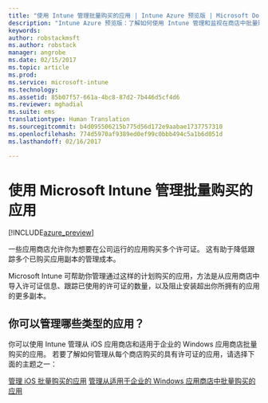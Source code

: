 ```yaml
---
title: "使用 Intune 管理批量购买的应用 | Intune Azure 预览版 | Microsoft Docs"
description: "Intune Azure 预览版：了解如何使用 Intune 管理和监视在商店中批量购买的应用的使用情况。"
keywords: 
author: robstackmsft
ms.author: robstack
manager: angrobe
ms.date: 02/15/2017
ms.topic: article
ms.prod: 
ms.service: microsoft-intune
ms.technology: 
ms.assetid: 85b07f57-661a-4bc8-87d2-7b446d5cf4d6
ms.reviewer: mghadial
ms.suite: ems
translationtype: Human Translation
ms.sourcegitcommit: b4d095506215b775d56d172e9aabae1737757310
ms.openlocfilehash: 774d5970af9389ed0ef99c0bbb494c5a1b6d051d
ms.lasthandoff: 02/16/2017

---
```


# <a name="manage-volume-purchased-apps-with-micrsoft-intune"></a>使用 Microsoft Intune 管理批量购买的应用

[!INCLUDE[azure_preview](../includes/azure_preview.md)]

一些应用商店允许你为想要在公司运行的应用购买多个许可证。 这有助于降低跟踪多个已购买应用副本的管理成本。

Microsoft Intune 可帮助你管理通过这样的计划购买的应用，方法是从应用商店中导入许可证信息、跟踪已使用的许可证的数量，以及阻止安装超出你所拥有的应用的更多副本。

## <a name="which-types-of-apps-can-you-manage"></a>你可以管理哪些类型的应用？

你可以使用 Intune 管理从 iOS 应用商店和适用于企业的 Windows 应用商店批量购买的应用。 若要了解如何管理从每个商店购买的具有许可证的应用，请选择下面的主题之一：

[管理 iOS 批量购买的应用](ios-vpp-apps.md)
[管理从适用于企业的 Windows 应用商店中批量购买的应用](wsfb-apps.md)

